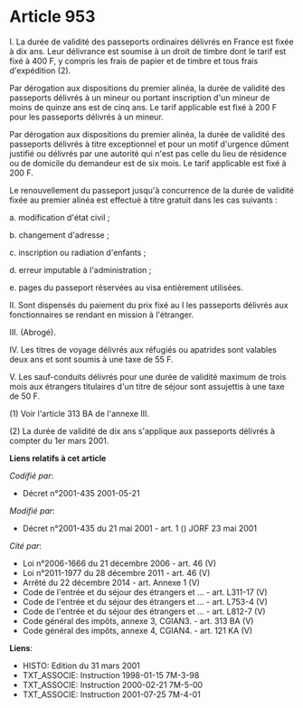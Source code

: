 # Article 953

I. La durée de validité des passeports ordinaires délivrés en France est fixée à dix ans. Leur délivrance est soumise à un
droit de timbre dont le tarif est fixé à 400 F, y compris les frais de papier et de timbre et tous frais d'expédition (2).

Par dérogation aux dispositions du premier alinéa, la durée de validité des passeports délivrés à un mineur ou portant
inscription d'un mineur de moins de quinze ans est de cinq ans. Le tarif applicable est fixé à 200 F pour les passeports
délivrés à un mineur.

Par dérogation aux dispositions du premier alinéa, la durée de validité des passeports délivrés à titre exceptionnel et pour
un motif d'urgence dûment justifié ou délivrés par une autorité qui n'est pas celle du lieu de résidence ou de domicile du
demandeur est de six mois. Le tarif applicable est fixé à 200 F.

Le renouvellement du passeport jusqu'à concurrence de la durée de validité fixée au premier alinéa est effectué à titre
gratuit dans les cas suivants :

a. modification d'état civil ;

b. changement d'adresse ;

c. inscription ou radiation d'enfants ;

d. erreur imputable à l'administration ;

e. pages du passeport réservées au visa entièrement utilisées.

II. Sont dispensés du paiement du prix fixé au I les passeports délivrés aux fonctionnaires se rendant en mission à
l'étranger.

III. (Abrogé).

IV. Les titres de voyage délivrés aux réfugiés ou apatrides sont valables deux ans et sont soumis à une taxe de 55 F.

V. Les sauf-conduits délivrés pour une durée de validité maximum de trois mois aux étrangers titulaires d'un titre de séjour
sont assujettis à une taxe de 50 F.

(1) Voir l'article 313 BA de l'annexe III.

(2) La durée de validité de dix ans s'applique aux passeports délivrés à compter du 1er mars 2001.

**Liens relatifs à cet article**

_Codifié par_:

  - Décret n°2001-435 2001-05-21

_Modifié par_:

  - Décret n°2001-435 du 21 mai 2001 - art. 1 () JORF 23 mai 2001

_Cité par_:

  - Loi n°2006-1666 du 21 décembre 2006 - art. 46 (V)
  - Loi n°2011-1977 du 28 décembre 2011 - art. 46 (V)
  - Arrêté du 22 décembre 2014 - art. Annexe 1 (V)
  - Code de l'entrée et du séjour des étrangers et ... - art. L311-17 (V)
  - Code de l'entrée et du séjour des étrangers et ... - art. L753-4 (V)
  - Code de l'entrée et du séjour des étrangers et ... - art. L812-7 (V)
  - Code général des impôts, annexe 3, CGIAN3. - art. 313 BA (V)
  - Code général des impôts, annexe 4, CGIAN4. - art. 121 KA (V)

**Liens**:

  - HISTO: Edition du 31 mars 2001
  - TXT_ASSOCIE: Instruction 1998-01-15 7M-3-98
  - TXT_ASSOCIE: Instruction 2000-02-21 7M-5-00
  - TXT_ASSOCIE: Instruction 2001-07-25 7M-4-01
